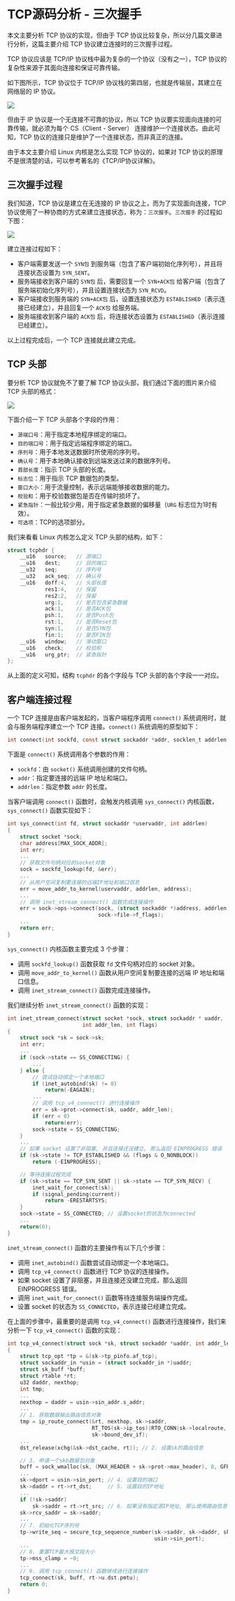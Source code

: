 # TCP源码分析 - 三次握手

本文主要分析 TCP 协议的实现，但由于 TCP 协议比较复杂，所以分几篇文章进行分析，这篇主要介绍 TCP 协议建立连接时的三次握手过程。

TCP 协议应该是 TCP/IP 协议栈中最为复杂的一个协议（没有之一），TCP 协议的复杂性来源于其面向连接和保证可靠传输。

如下图所示，TCP 协议位于 TCP/IP 协议栈的第四层，也就是传输层，其建立在网络层的 IP 协议。

![](F:\linux-source-code-analyze\images\tcp\tcp-ip-layer.png)

但由于 IP 协议是一个无连接不可靠的协议，所以 TCP 协议要实现面向连接的可靠传输，就必须为每个 CS（Client - Server） 连接维护一个连接状态。由此可知，TCP 协议的连接只是维护了一个连接状态，而非真正的连接。

由于本文主要介绍 Linux 内核是怎么实现 TCP 协议的，如果对 TCP 协议的原理不是很清楚的话，可以参考著名的《TCP/IP协议详解》。

## 三次握手过程

我们知道，TCP 协议是建立在无连接的 IP 协议之上，而为了实现面向连接，TCP 协议使用了一种协商的方式来建立连接状态，称为：`三次握手`。`三次握手` 的过程如下图：

![](F:\linux-source-code-analyze\images\tcp\three-way-handshake.png)

建立连接过程如下：

*   客户端需要发送一个 `SYN包` 到服务端（包含了客户端初始化序列号），并且将连接状态设置为 `SYN_SENT`。
*   服务端接收到客户端的 `SYN包` 后，需要回复一个 `SYN+ACK包` 给客户端（包含了服务端初始化序列号），并且设置连接状态为 `SYN_RCVD`。
*   客户端接收到服务端的 `SYN+ACK包` 后，设置连接状态为 `ESTABLISHED`（表示连接已经建立），并且回复一个 `ACK包` 给服务端。
*   服务端接收到客户端的 `ACK包` 后，将连接状态设置为 `ESTABLISHED`（表示连接已经建立）。

以上过程完成后，一个 TCP 连接就此建立完成。

## TCP 头部

要分析 TCP 协议就免不了要了解 TCP 协议头部，我们通过下面的图片来介绍 TCP 头部的格式：

![](F:\linux-source-code-analyze\images\tcp\tcp-header.png)

下面介绍一下 TCP 头部各个字段的作用：

*   `源端口号`：用于指定本地程序绑定的端口。
*   `目的端口号`：用于指定远端程序绑定的端口。
*   `序列号`：用于本地发送数据时所使用的序列号。
*   `确认号`：用于本地确认接收到远端发送过来的数据序列号。
*   `首部长度`：指示 TCP 头部的长度。
*   `标志位`：用于指示 TCP 数据包的类型。
*   `窗口大小`：用于流量控制，表示远端能够接收数据的能力。
*   `校验和`：用于校验数据包是否在传输时损坏了。
*   `紧急指针`：一般比较少用，用于指定紧急数据的偏移量（`URG` 标志位为1时有效）。
*   `可选项`：TCP的选项部分。

我们来看看 Linux 内核怎么定义 TCP 头部的结构，如下：

```c
struct tcphdr {
    __u16   source;   // 源端口
    __u16   dest;     // 目的端口
    __u32   seq;      // 序列号
    __u32   ack_seq;  // 确认号
    __u16   doff:4,   // 头部长度
            res1:4,   // 保留
            res2:2,   // 保留
            urg:1,    // 是否包含紧急数据
            ack:1,    // 是否ACK包
            psh:1,    // 是否Push包
            rst:1,    // 是否Reset包
            syn:1,    // 是否SYN包
            fin:1;    // 是否FIN包
    __u16   window;   // 滑动窗口
    __u16   check;    // 校验和
    __u16   urg_ptr;  // 紧急指针
};
```

从上面的定义可知，结构 `tcphdr` 的各个字段与 TCP 头部的各个字段一一对应。

## 客户端连接过程

一个 TCP 连接是由客户端发起的，当客户端程序调用 `connect()` 系统调用时，就会与服务端程序建立一个 TCP 连接。`connect()` 系统调用的原型如下：

```c
int connect(int sockfd, const struct sockaddr *addr, socklen_t addrlen);
```

下面是 `connect()` 系统调用各个参数的作用：

*   `sockfd`：由 `socket()` 系统调用创建的文件句柄。
*   `addr`：指定要连接的远端 IP 地址和端口。
*   `addrlen`：指定参数 `addr` 的长度。

当客户端调用 `connect()` 函数时，会触发内核调用 `sys_connect()` 内核函数，`sys_connect()` 函数实现如下：

```c
int sys_connect(int fd, struct sockaddr *uservaddr, int addrlen)
{
    struct socket *sock;
    char address[MAX_SOCK_ADDR];
    int err;
    ...
    // 获取文件句柄对应的socket对象
    sock = sockfd_lookup(fd, &err);
    ...
    // 从用户空间复制要连接的远端IP地址和端口信息
    err = move_addr_to_kernel(uservaddr, addrlen, address);
    ...
    // 调用 inet_stream_connect() 函数完成连接操作
    err = sock->ops->connect(sock, (struct sockaddr *)address, addrlen,
                             sock->file->f_flags);
    ...
    return err;
}
```

`sys_connect()` 内核函数主要完成 3 个步骤：

*   调用 `sockfd_lookup()` 函数获取 `fd` 文件句柄对应的 socket 对象。
*   调用 `move_addr_to_kernel()` 函数从用户空间复制要连接的远端 IP 地址和端口信息。
*   调用 `inet_stream_connect()` 函数完成连接操作。

我们继续分析 `inet_stream_connect()` 函数的实现：

```c
int inet_stream_connect(struct socket *sock, struct sockaddr * uaddr,
                        int addr_len, int flags)
{
    struct sock *sk = sock->sk;
    int err;
    ...
    if (sock->state == SS_CONNECTING) {
        ...
    } else {
        // 尝试自动绑定一个本地端口
        if (inet_autobind(sk) != 0) 
            return(-EAGAIN);
        ...
        // 调用 tcp_v4_connect() 进行连接操作
        err = sk->prot->connect(sk, uaddr, addr_len);
        if (err < 0)
            return(err);
        sock->state = SS_CONNECTING;
    }
    ...
    // 如果 socket 设置了非阻塞, 并且连接还没建立, 那么返回 EINPROGRESS 错误
    if (sk->state != TCP_ESTABLISHED && (flags & O_NONBLOCK))
        return (-EINPROGRESS);

    // 等待连接过程完成
    if (sk->state == TCP_SYN_SENT || sk->state == TCP_SYN_RECV) {
        inet_wait_for_connect(sk);
        if (signal_pending(current))
            return -ERESTARTSYS;
    }
    sock->state = SS_CONNECTED; // 设置socket的状态为connected
    ...
    return(0);
}
```

`inet_stream_connect()` 函数的主要操作有以下几个步骤：

*   调用 `inet_autobind()` 函数尝试自动绑定一个本地端口。
*   调用 `tcp_v4_connect()` 函数进行 TCP 协议的连接操作。
*   如果 socket 设置了非阻塞，并且连接还没建立完成，那么返回 EINPROGRESS 错误。
*   调用 `inet_wait_for_connect()` 函数等待连接服务端操作完成。
*   设置 socket 的状态为 `SS_CONNECTED`，表示连接已经建立完成。

在上面的步骤中，最重要的是调用 `tcp_v4_connect()` 函数进行连接操作，我们来分析一下 `tcp_v4_connect()` 函数的实现：

```c
int tcp_v4_connect(struct sock *sk, struct sockaddr *uaddr, int addr_len)
{
    struct tcp_opt *tp = &(sk->tp_pinfo.af_tcp);
    struct sockaddr_in *usin = (struct sockaddr_in *)uaddr;
    struct sk_buff *buff;
    struct rtable *rt;
    u32 daddr, nexthop;
    int tmp;
    ...
    nexthop = daddr = usin->sin_addr.s_addr;
    ...
    // 1. 获取数据输出路由信息对象
    tmp = ip_route_connect(&rt, nexthop, sk->saddr,
                           RT_TOS(sk->ip_tos)|RTO_CONN|sk->localroute,
                           sk->bound_dev_if);
    ...
    dst_release(xchg(&sk->dst_cache, rt)); // 2. 设置sk的路由信息

    // 3. 申请一个skb数据包对象
    buff = sock_wmalloc(sk, (MAX_HEADER + sk->prot->max_header), 0, GFP_KERNEL);
    ...
    sk->dport = usin->sin_port; // 4. 设置目的端口
    sk->daddr = rt->rt_dst;     // 5. 设置目的IP地址
    ...
    if (!sk->saddr)
        sk->saddr = rt->rt_src; // 6. 如果没有指定源IP地址, 那么使用路由信息的源IP地址
    sk->rcv_saddr = sk->saddr;
    ...
    // 7. 初始化TCP序列号
    tp->write_seq = secure_tcp_sequence_number(sk->saddr, sk->daddr, sk->sport,
                                               usin->sin_port);
    ...
    // 8. 重置TCP最大报文段大小
    tp->mss_clamp = ~0;
    ...
    // 9. 调用 tcp_connect() 函数继续进行连接操作
    tcp_connect(sk, buff, rt->u.dst.pmtu);
    return 0;
}
```

